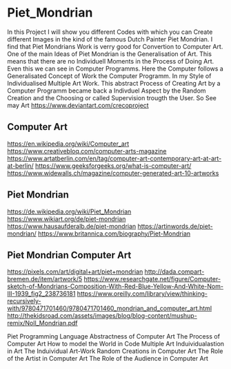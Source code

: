 # Piet_Mondrian
In this Project I will show you different Codes with which you can
Create different Images in the kind of the famous Dutch Painter Piet Mondrian.
I find that Piet Mondrians Work is verry good for Convertion to Computer
Art.
One of the main Ideas of Piet Mondrian is the Generalisation of Art.
This means that there are no Individuell Moments in the Process of Doing
Art. Even this we can see in Computer Programms. Here the Computer
follows a Generalisated Concept of Work the Computer Programm.
In my Style of Individualised Multiple Art Work. This abstract Process
of Creating Art by a Computer Programm became back a Indivduel Aspect
by the Random Creation and the Choosing or called Supervision trougth 
the User.
So See may Art https://www.deviantart.com/crecoproject

## Computer Art
https://en.wikipedia.org/wiki/Computer_art
https://www.creativebloq.com/computer-arts-magazine
https://www.artatberlin.com/en/tag/computer-art-contemporary-art-at-art-at-berlin/
https://www.geeksforgeeks.org/what-is-computer-art/
https://www.widewalls.ch/magazine/computer-generated-art-10-artworks

## Piet Mondrian
https://de.wikipedia.org/wiki/Piet_Mondrian
https://www.wikiart.org/de/piet-mondrian
https://www.hausaufderalb.de/piet-mondrian
https://artinwords.de/piet-mondrian/
https://www.britannica.com/biography/Piet-Mondrian

## Piet Mondrian Computer Art
https://pixels.com/art/digital+art/piet+mondrian
http://dada.compart-bremen.de/item/artwork/5
https://www.researchgate.net/figure/Computer-sketch-of-Mondrians-Composition-With-Red-Blue-Yellow-And-White-Nom-III-1939_fig2_238736181
https://www.oreilly.com/library/view/thinking-recursively-with/9780471701460/9780471701460_mondrian_and_computer_art.html
http://thekidsroad.com/assets/images/blog/blog-content/mushup-remix/Noll_Mondrian.pdf

Piet Programming Language
Abstractness of Computer Art
The Process of Computer Art
How to model the World in Code
Multiple Art
Induividualastion in Art
The Induividual Art-Work
Random Creations in Computer Art
The Role of the Artist in Computer Art
The Role of the Audience in Computer Art

